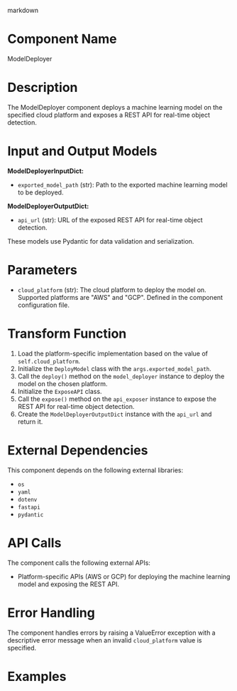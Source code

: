 markdown
# Component Name

ModelDeployer

# Description

The ModelDeployer component deploys a machine learning model on the specified cloud platform and exposes a REST API for real-time object detection.

# Input and Output Models

**ModelDeployerInputDict:**
- `exported_model_path` (str): Path to the exported machine learning model to be deployed.

**ModelDeployerOutputDict:**
- `api_url` (str): URL of the exposed REST API for real-time object detection.

These models use Pydantic for data validation and serialization.

# Parameters

- `cloud_platform` (str): The cloud platform to deploy the model on. Supported platforms are "AWS" and "GCP". Defined in the component configuration file.

# Transform Function

1. Load the platform-specific implementation based on the value of `self.cloud_platform`.
2. Initialize the `DeployModel` class with the `args.exported_model_path`.
3. Call the `deploy()` method on the `model_deployer` instance to deploy the model on the chosen platform.
4. Initialize the `ExposeAPI` class.
5. Call the `expose()` method on the `api_exposer` instance to expose the REST API for real-time object detection.
6. Create the `ModelDeployerOutputDict` instance with the `api_url` and return it.

# External Dependencies

This component depends on the following external libraries:

- `os`
- `yaml`
- `dotenv`
- `fastapi`
- `pydantic`

# API Calls

The component calls the following external APIs:

- Platform-specific APIs (AWS or GCP) for deploying the machine learning model and exposing the REST API.

# Error Handling

The component handles errors by raising a ValueError exception with a descriptive error message when an invalid `cloud_platform` value is specified.

# Examples

